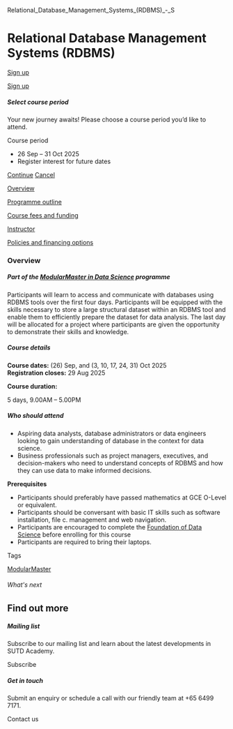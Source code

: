 Relational_Database_Management_Systems_(RDBMS)_-_S



Relational Database Management Systems (RDBMS)
==============================================

[Sign up](#popup-masthead)

[Sign up](#popup-masthead)

##### Select course period

Your new journey awaits! Please choose a course period you’d like to attend.

Course period

* 26 Sep – 31 Oct 2025
* Register interest for future dates

[Continue](#)
[Cancel](#)

[Overview](/course/relational-database-management-systems-rdbms/#tabs)

[Programme outline](/course/relational-database-management-systems-rdbms/programme-outline/#tabs)

[Course fees and funding](/course/relational-database-management-systems-rdbms/course-fees-and-funding/#tabs)

[Instructor](/course/relational-database-management-systems-rdbms/instructor/#tabs)

[Policies and financing options](/course/relational-database-management-systems-rdbms/policies-and-financing-options/#tabs)

### Overview

##### **Part of the [ModularMaster in Data Science](/course/ModularMaster-in-Data-Science "ModularMasters in Data Science") programme**

Participants will learn to access and communicate with databases using RDBMS tools over the first four days. Participants will be equipped with the skills necessary to store a large structural dataset within an RDBMS tool and enable them to efficiently prepare the dataset for data analysis. The last day will be allocated for a project where participants are given the opportunity to demonstrate their skills and knowledge.

##### **Course details**

**Course dates:** (26) Sep, and (3, 10, 17, 24, 31) Oct 2025  
**Registration closes:** 29 Aug 2025

**Course duration:**

5 days, 9.00AM – 5.00PM

##### **Who should attend**

* Aspiring data analysts, database administrators or data engineers looking to gain understanding of database in the context for data science.
* Business professionals such as project managers, executives, and decision-makers who need to understand concepts of RDBMS and how they can use data to make informed decisions.

**Prerequisites**

* Participants should preferably have passed mathematics at GCE O-Level or equivalent.
* Participants should be conversant with basic IT skills such as software installation, file c. management and web navigation.
* Participants are encouraged to complete the [Foundation of Data Science](/course/Foundation-of-Data-Science) before enrolling for this course
* Participants are required to bring their laptops.

Tags

[ModularMaster](/admissions/academy/courses-and-modules/?academy-type-course=792)

###### What's next

Find out more
-------------

##### Mailing list

Subscribe to our mailing list and learn about the latest developments in SUTD Academy.

Subscribe

##### Get in touch

Submit an enquiry or schedule a call with our friendly team at +65 6499 7171.

Contact us

